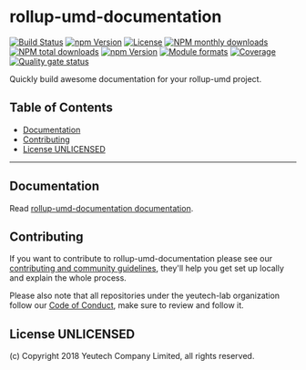 # rollup-umd-documentation

[![Build Status](https://travis-ci.org/yeutech-lab/rollup-umd-documentation.svg?branch=master)](https://travis-ci.org/yeutech-lab/rollup-umd-documentation) [![npm Version](https://img.shields.io/npm/v/@yeutech-lab/rollup-umd-documentation.svg?style=flat)](https://www.npmjs.com/package/@yeutech-lab/rollup-umd-documentation) [![License](https://img.shields.io/npm/l/@yeutech-lab/rollup-umd-documentation.svg?style=flat)](https://www.npmjs.com/package/@yeutech-lab/rollup-umd-documentation) [![NPM monthly downloads](https://img.shields.io/npm/dm/@yeutech-lab/rollup-umd-documentation.svg?style=flat)](https://npmjs.org/package/@yeutech-lab/rollup-umd-documentation) [![NPM total downloads](https://img.shields.io/npm/dt/@yeutech-lab/rollup-umd-documentation.svg?style=flat)](https://npmjs.org/package/@yeutech-lab/rollup-umd-documentation) [![npm Version](https://img.shields.io/node/v/@yeutech-lab/rollup-umd-documentation.svg?style=flat)](https://www.npmjs.com/package/@yeutech-lab/rollup-umd-documentation) [![Module formats](https://img.shields.io/badge/module%20formats-umd%2C%20cjs%2C%20esm-green.svg?style=flat)](https://www.npmjs.com/package/@yeutech-lab/rollup-umd-documentation)
[![Coverage](https://sonarcloud.io/api/project_badges/measure?project=com.github.yeutech-lab.rollup-umd-documentation&metric=coverage)](https://sonarcloud.io/dashboard?id=com.github.yeutech-lab.rollup-umd-documentation) [![Quality gate status](https://sonarcloud.io/api/project_badges/measure?project=com.github.yeutech-lab.rollup-umd-documentation&metric=alert_status)](https://sonarcloud.io/dashboard?id=com.github.yeutech-lab.rollup-umd-documentation)

Quickly build awesome documentation for your rollup-umd project.


## Table of Contents

  - [Documentation](#documentation)
  - [Contributing](#contributing)
  - [License UNLICENSED](#license-unlicensed)

---

## Documentation

Read [rollup-umd-documentation documentation](https://yeutech-lab.github.io/rollup-umd-documentation).


## Contributing

If you want to contribute to rollup-umd-documentation please see our [contributing and community guidelines](./CONTRIBUTING.md), they\'ll help you get set up locally and explain the whole process.

Please also note that all repositories under the yeutech-lab organization follow our [Code of Conduct](./CODE_OF_CONDUCT.md), make sure to review and follow it.

## License UNLICENSED

(c) Copyright 2018 Yeutech Company Limited, all rights reserved.

